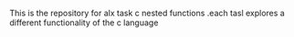 This is the repository for alx task c nested functions .each tasl explores a different functionality of the c language 
